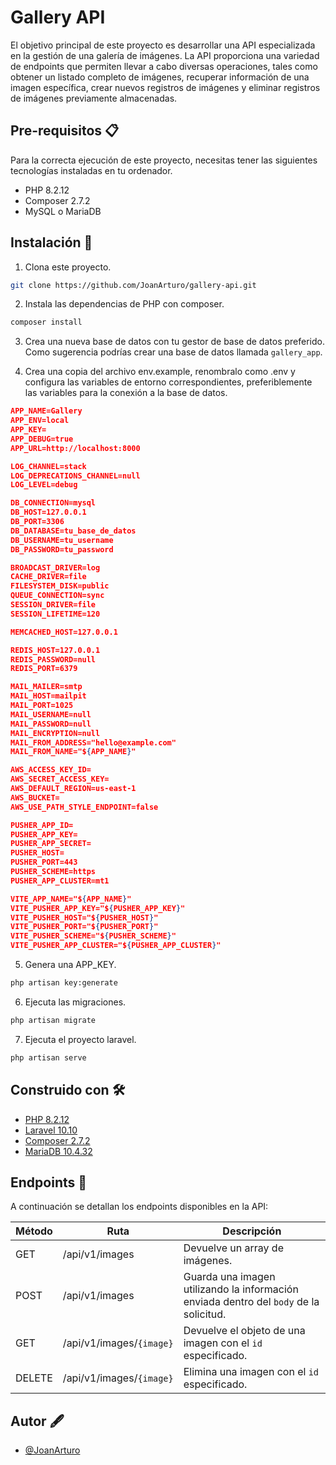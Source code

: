 
# Gallery API

El objetivo principal de este proyecto es desarrollar una API especializada en la gestión de una galería de imágenes. La API proporciona una variedad de endpoints que permiten llevar a cabo diversas operaciones, tales como obtener un listado completo de imágenes, recuperar información de una imagen específica, crear nuevos registros de imágenes y eliminar registros de imágenes previamente almacenadas.

## Pre-requisitos 📋

Para la correcta ejecución de este proyecto, necesitas tener las siguientes tecnologías instaladas en tu ordenador.
* PHP 8.2.12
* Composer 2.7.2
* MySQL o MariaDB

## Instalación 🔧

1. Clona este proyecto.
```bash
git clone https://github.com/JoanArturo/gallery-api.git
```

2. Instala las dependencias de PHP con composer.
```bash
composer install
```

3. Crea una nueva base de datos con tu gestor de base de datos preferido. Como sugerencia podrías crear una base de datos llamada `gallery_app`.

4. Crea una copia del archivo env.example, renombralo como .env y configura las variables de entorno correspondientes, preferiblemente las variables para la conexión a la base de datos.
```json
APP_NAME=Gallery
APP_ENV=local
APP_KEY=
APP_DEBUG=true
APP_URL=http://localhost:8000

LOG_CHANNEL=stack
LOG_DEPRECATIONS_CHANNEL=null
LOG_LEVEL=debug

DB_CONNECTION=mysql
DB_HOST=127.0.0.1
DB_PORT=3306
DB_DATABASE=tu_base_de_datos
DB_USERNAME=tu_username
DB_PASSWORD=tu_password

BROADCAST_DRIVER=log
CACHE_DRIVER=file
FILESYSTEM_DISK=public
QUEUE_CONNECTION=sync
SESSION_DRIVER=file
SESSION_LIFETIME=120

MEMCACHED_HOST=127.0.0.1

REDIS_HOST=127.0.0.1
REDIS_PASSWORD=null
REDIS_PORT=6379

MAIL_MAILER=smtp
MAIL_HOST=mailpit
MAIL_PORT=1025
MAIL_USERNAME=null
MAIL_PASSWORD=null
MAIL_ENCRYPTION=null
MAIL_FROM_ADDRESS="hello@example.com"
MAIL_FROM_NAME="${APP_NAME}"

AWS_ACCESS_KEY_ID=
AWS_SECRET_ACCESS_KEY=
AWS_DEFAULT_REGION=us-east-1
AWS_BUCKET=
AWS_USE_PATH_STYLE_ENDPOINT=false

PUSHER_APP_ID=
PUSHER_APP_KEY=
PUSHER_APP_SECRET=
PUSHER_HOST=
PUSHER_PORT=443
PUSHER_SCHEME=https
PUSHER_APP_CLUSTER=mt1

VITE_APP_NAME="${APP_NAME}"
VITE_PUSHER_APP_KEY="${PUSHER_APP_KEY}"
VITE_PUSHER_HOST="${PUSHER_HOST}"
VITE_PUSHER_PORT="${PUSHER_PORT}"
VITE_PUSHER_SCHEME="${PUSHER_SCHEME}"
VITE_PUSHER_APP_CLUSTER="${PUSHER_APP_CLUSTER}"
```

5. Genera una APP_KEY.
```bash
php artisan key:generate
```

6. Ejecuta las migraciones.
```bash
php artisan migrate
```

7. Ejecuta el proyecto laravel.
```bash
php artisan serve
```

## Construido con 🛠️

- [PHP 8.2.12](https://www.php.net/releases/8.2/es.php)
- [Laravel 10.10](https://laravel.com/docs/10.x)
- [Composer 2.7.2](https://getcomposer.org/)
- [MariaDB 10.4.32](https://mariadb.com/kb/en/mariadb-10-4-32-release-notes/)


## Endpoints 🔗

A continuación se detallan los endpoints disponibles en la API:

| Método  | Ruta                        | Descripción                                                                                  |
|---------|-----------------------------|----------------------------------------------------------------------------------------------|
| GET     | /api/v1/images              | Devuelve un array de imágenes.                                                               |
| POST    | /api/v1/images              | Guarda una imagen utilizando la información enviada dentro del `body` de la solicitud.       |
| GET     | /api/v1/images/`{image}`    | Devuelve el objeto de una imagen con el `id` especificado.                                   |
| DELETE  | /api/v1/images/`{image}`    | Elimina una imagen con el `id` especificado.                                                 |


## Autor 🖋️

- [@JoanArturo](https://github.com/JoanArturo)
